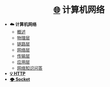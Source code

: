 <!-- docs/_sidebar.md -->

<h1 align="center"><a href="#/2-PCbase/ComputerNetworks/README.md">🌐</a> 计算机网络</h1>


* **☁️ 计算机网络**
  - [概述](/2-PCbase/ComputerNetworks/计算机网络%20-%20概述.md)
  - [物理层](/2-PCbase/ComputerNetworks/计算机网络%20-%20物理层.md)
  - [链路层](/2-PCbase/ComputerNetworks/计算机网络%20-%20链路层.md)
  - [网络层](/2-PCbase/ComputerNetworks/计算机网络%20-%20网络层.md)
  - [传输层](/2-PCbase/ComputerNetworks/计算机网络%20-%20传输层.md)
  - [应用层](/2-PCbase/ComputerNetworks/计算机网络%20-%20应用层.md)
  - [网络知识问答](/2-PCbase/ComputerNetworks/网络基础知识问答.md)
* [**💡 HTTP**](/2-PCbase/ComputerNetworks/HTTP.md)
* [**🌩️ Socket**](/2-PCbase/ComputerNetworks/Socket.md)